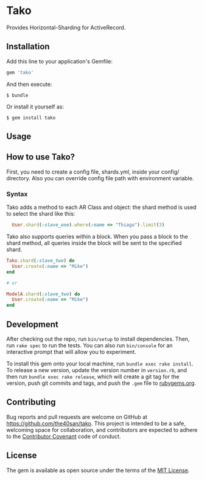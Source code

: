 # Tako

Provides Horizontal-Sharding for ActiveRecord.

## Installation

Add this line to your application's Gemfile:

```ruby
gem 'tako'
```

And then execute:

    $ bundle

Or install it yourself as:

    $ gem install tako

## Usage
## How to use Tako?
First, you need to create a config file, shards.yml, inside your config/ directory.
Also you can override config file path with environment variable.

### Syntax
Tako adds a method to each AR Class and object: the shard method is used to select the shard like this:

```ruby
  User.shard(:slave_one).where(:name => "Thiago").limit(3)
```

Tako also supports queries within a block. When you pass a block to the shard method, all queries inside the block will be sent to the specified shard.

```ruby
Tako.shard(:slave_two) do
  User.create(:name => "Mike")
end

# or

ModelA.shard(:slave_two) do
  User.create(:name => "Mike")
end
```

## Development

After checking out the repo, run `bin/setup` to install dependencies. Then, run `rake spec` to run the tests. You can also run `bin/console` for an interactive prompt that will allow you to experiment.

To install this gem onto your local machine, run `bundle exec rake install`. To release a new version, update the version number in `version.rb`, and then run `bundle exec rake release`, which will create a git tag for the version, push git commits and tags, and push the `.gem` file to [rubygems.org](https://rubygems.org).

## Contributing

Bug reports and pull requests are welcome on GitHub at https://github.com/the40san/tako. This project is intended to be a safe, welcoming space for collaboration, and contributors are expected to adhere to the [Contributor Covenant](http://contributor-covenant.org) code of conduct.


## License

The gem is available as open source under the terms of the [MIT License](http://opensource.org/licenses/MIT).

